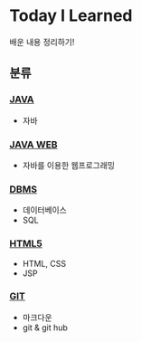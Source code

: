 # Today I Learned

배운 내용 정리하기!



## 분류

### [JAVA](./Java)

* 자바 

### [JAVA WEB](./JAVA_WEB)

* 자바를 이용한 웹프로그래밍

### [DBMS](./DBMS)

* 데이터베이스
* SQL

### [HTML5](./HTML5)

* HTML, CSS
* JSP

### [GIT](./Git)

* 마크다운
* git & git hub

